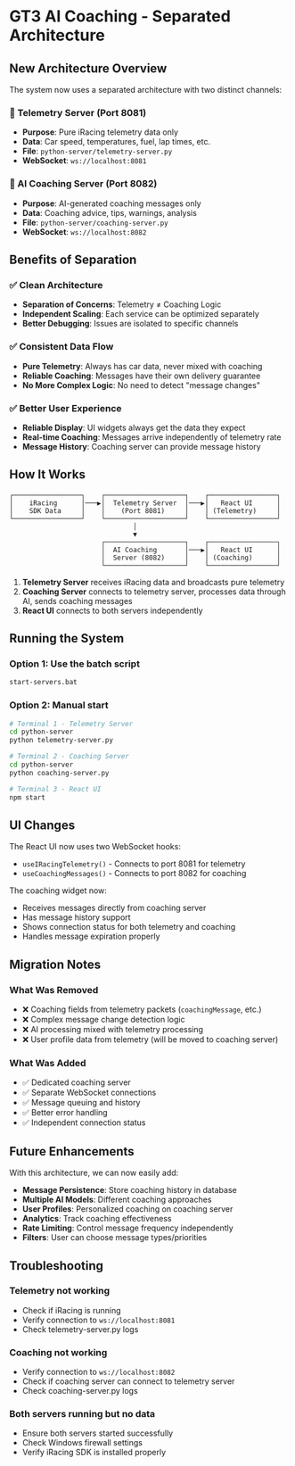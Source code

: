 # GT3 AI Coaching - Separated Architecture

## New Architecture Overview

The system now uses a separated architecture with two distinct channels:

### 🚗 Telemetry Server (Port 8081)

- **Purpose**: Pure iRacing telemetry data only
- **Data**: Car speed, temperatures, fuel, lap times, etc.
- **File**: `python-server/telemetry-server.py`
- **WebSocket**: `ws://localhost:8081`

### 🧠 AI Coaching Server (Port 8082)

- **Purpose**: AI-generated coaching messages only
- **Data**: Coaching advice, tips, warnings, analysis
- **File**: `python-server/coaching-server.py`
- **WebSocket**: `ws://localhost:8082`

## Benefits of Separation

### ✅ Clean Architecture

- **Separation of Concerns**: Telemetry ≠ Coaching Logic
- **Independent Scaling**: Each service can be optimized separately
- **Better Debugging**: Issues are isolated to specific channels

### ✅ Consistent Data Flow

- **Pure Telemetry**: Always has car data, never mixed with coaching
- **Reliable Coaching**: Messages have their own delivery guarantee
- **No More Complex Logic**: No need to detect "message changes"

### ✅ Better User Experience

- **Reliable Display**: UI widgets always get the data they expect
- **Real-time Coaching**: Messages arrive independently of telemetry rate
- **Message History**: Coaching server can provide message history

## How It Works

```
┌─────────────────┐    ┌────────────────────┐    ┌─────────────────┐
│    iRacing      │───▶│  Telemetry Server  │───▶│   React UI      │
│    SDK Data     │    │    (Port 8081)     │    │ (Telemetry)     │
└─────────────────┘    └────────────────────┘    └─────────────────┘
                               │
                               ▼
                       ┌────────────────────┐    ┌─────────────────┐
                       │  AI Coaching       │───▶│   React UI      │
                       │  Server (8082)     │    │ (Coaching)      │
                       └────────────────────┘    └─────────────────┘
```

1. **Telemetry Server** receives iRacing data and broadcasts pure telemetry
2. **Coaching Server** connects to telemetry server, processes data through AI, sends coaching messages
3. **React UI** connects to both servers independently

## Running the System

### Option 1: Use the batch script

```bash
start-servers.bat
```

### Option 2: Manual start

```bash
# Terminal 1 - Telemetry Server
cd python-server
python telemetry-server.py

# Terminal 2 - Coaching Server
cd python-server
python coaching-server.py

# Terminal 3 - React UI
npm start
```

## UI Changes

The React UI now uses two WebSocket hooks:

- `useIRacingTelemetry()` - Connects to port 8081 for telemetry
- `useCoachingMessages()` - Connects to port 8082 for coaching

The coaching widget now:

- Receives messages directly from coaching server
- Has message history support
- Shows connection status for both telemetry and coaching
- Handles message expiration properly

## Migration Notes

### What Was Removed

- ❌ Coaching fields from telemetry packets (`coachingMessage`, etc.)
- ❌ Complex message change detection logic
- ❌ AI processing mixed with telemetry processing
- ❌ User profile data from telemetry (will be moved to coaching server)

### What Was Added

- ✅ Dedicated coaching server
- ✅ Separate WebSocket connections
- ✅ Message queuing and history
- ✅ Better error handling
- ✅ Independent connection status

## Future Enhancements

With this architecture, we can now easily add:

- **Message Persistence**: Store coaching history in database
- **Multiple AI Models**: Different coaching approaches
- **User Profiles**: Personalized coaching on coaching server
- **Analytics**: Track coaching effectiveness
- **Rate Limiting**: Control message frequency independently
- **Filters**: User can choose message types/priorities

## Troubleshooting

### Telemetry not working

- Check if iRacing is running
- Verify connection to `ws://localhost:8081`
- Check telemetry-server.py logs

### Coaching not working

- Verify connection to `ws://localhost:8082`
- Check if coaching server can connect to telemetry server
- Check coaching-server.py logs

### Both servers running but no data

- Ensure both servers started successfully
- Check Windows firewall settings
- Verify iRacing SDK is installed properly
